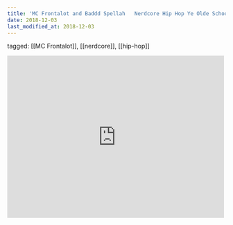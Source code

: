 ```yaml
---
title: 'MC Frontalot and Baddd Spellah   Nerdcore Hip Hop Ye Olde School Remix - YouTube'
date: 2018-12-03
last_modified_at: 2018-12-03
---
```

tagged: [[MC Frontalot]], [[nerdcore]], [[hip-hop]]
<iframe allow="accelerometer; autoplay; clipboard-write; encrypted-media; gyroscope; picture-in-picture" allowfullscreen="" frameborder="0" height="375" id="youtube_iframe" src="https://www.youtube.com/embed/i7j_CiY5WG4?feature=oembed&amp;enablejsapi=1&amp;origin=https://safe.txmblr.com&amp;wmode=opaque" width="500"></iframe>